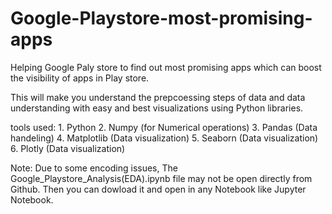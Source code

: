 # Google-Playstore-most-promising-apps
Helping Google Paly store to find out most promising apps which can boost the visibility of apps in Play store.

This will make you understand the prepcoessing steps of data and data understanding with easy and best visualizations using Python libraries.

tools used:
    1. Python
    2. Numpy (for Numerical operations)
    3. Pandas (Data handeling)
    4. Matplotlib (Data visualization)
    5. Seaborn (Data visualization)
    6. Plotly (Data visualization)
    
Note: Due to some encoding issues, The Google_Playstore_Analysis(EDA).ipynb file may not be open directly from Github.
      Then you can dowload it and open in any Notebook like Jupyter Notebook.
